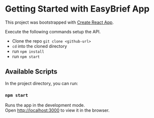 # Getting Started with EasyBrief App

This project was bootstrapped with [Create React App](https://github.com/facebook/create-react-app).

Execute the following commands setup the API.

- Clone the repo `git clone <github-url>`
- `cd` into the cloned directory
- run `npm install`
- run `npm start`

## Available Scripts

In the project directory, you can run:

### `npm start`

Runs the app in the development mode.\
Open [http://localhost:3000](http://localhost:3000) to view it in the browser.
